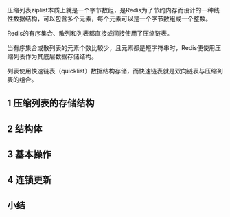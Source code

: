 
压缩列表ziplist本质上就是一个字节数组，是Redis为了节约内存而设计的一种线性数据结构，可以包含多个元素，每个元素可以是一个字节数组或一个整数。

Redis的有序集合、散列和列表都直接或间接使用了压缩链表。

当有序集合或散列表的元素个数比较少，且元素都是短字符串时，Redis便使用压缩列表作为其底层数据存储结构。

列表使用快速链表（quicklist）数据结构存储，而快速链表就是双向链表与压缩列表的组合。


## 1 压缩列表的存储结构




## 2 结构体





## 3 基本操作




## 4 连锁更新



## 小结